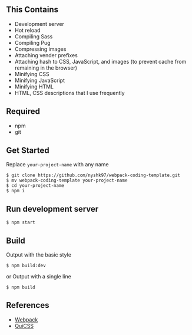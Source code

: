 ## This Contains
- Development server
- Hot reload
- Compiling Sass
- Compiling Pug
- Compressing images
- Attaching vender prefixes
- Attaching hash to CSS, JavaScript, and images (to prevent cache from remaining in the browser)
- Minifying CSS
- Minifying JavaScript
- Minifying HTML
- HTML, CSS descriptions that I use frequently

## Required
- npm
- git

## Get Started
Replace `your-project-name` with any name
```
$ git clone https://github.com/nyshk97/webpack-coding-template.git
$ mv webpack-coding-template your-project-name
$ cd your-project-name
$ npm i
```

## Run development server
```
$ npm start
```

## Build
Output with the basic style
```
$ npm build:dev
```
or Output with a single line
```
$ npm build
```

## References
- [Webpack](https://qiita.com/d0ne1s/items/4e8130292fefd76107bb)
- [QuiCSS](https://qiita.com/d0ne1s/items/5211969b566b6a503eb8)
